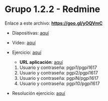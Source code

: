 # Grupo 1.2.2 - Redmine
Enlace a este archivo: **https://goo.gl/yOQVmC**


- Diapositivas: [aquí](Presentacion/presentation.pdf)
- Vídeo: [aquí](https://youtu.be/aCrP9A_wCWE)
- Ejercicio: [aquí](Ejercicio/ejercicio.pdf)
	- **URL aplicación**: [aquí](http://pgpi.m.redmine.org/)

	1. Usuario y contraseña: pgpi1/pgpi1617
	2. Usuario y contraseña: pgpi2/pgpi1617
	3. Usuario y contraseña: pgpiN/pgpi1617
	4. Usuario y contraseña: pgpi10/pgpi1617
	

- Resolución ejercicio: [aquí](SolucionEjercicio/solucion.pdf)
